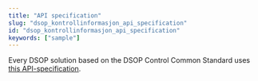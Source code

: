 ```yaml
---
title: "API specification"
slug: "dsop_kontrollinformasjon_api_specification"
id: "dsop_kontrollinformasjon_api_specification"
keywords: ["sample"]
---
```


Every DSOP solution based on the DSOP Control Common Standard uses [this API-specification](https://dokumentasjon.dsop.no/dsop_kontroll_api_specification.html).